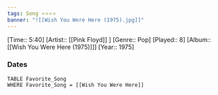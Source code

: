 ```yaml
---
tags: Song ⭐⭐⭐⭐ 
banner: "![[Wish You Were Here (1975).jpg]]"
---
```

[Time:: 5:40]
[Artist:: [[Pink Floyd]] ]
[Genre:: Pop]
[Played:: 8]
[Album:: [[Wish You Were Here (1975)]]]
[Year:: 1975]
### Dates
````dataview
TABLE Favorite_Song
WHERE Favorite_Song = [[Wish You Were Here]]
````